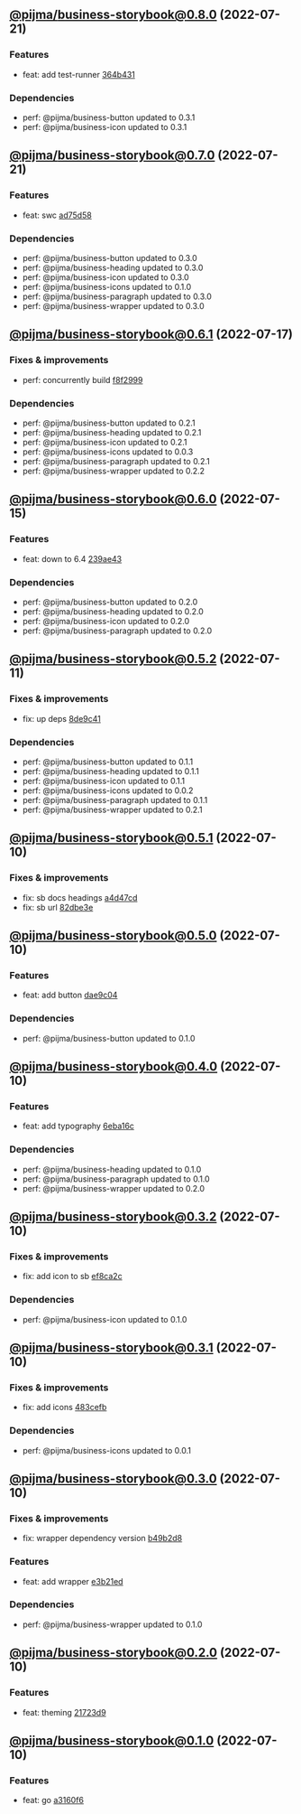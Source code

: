 ## [@pijma/business-storybook@0.8.0](https://github.com/qiwi/pijma-business/compare/2022.7.21-pijma.business-storybook.0.7.0-f0...2022.7.21-pijma.business-storybook.0.8.0-f0) (2022-07-21)

### Features
* feat: add test-runner [364b431](https://github.com/qiwi/pijma-business/commit/364b43193efbbd59e5684526e63222423b0f38ab)

### Dependencies
* perf: @pijma/business-button updated to 0.3.1
* perf: @pijma/business-icon updated to 0.3.1

## [@pijma/business-storybook@0.7.0](https://github.com/qiwi/pijma-business/compare/2022.7.17-pijma.business-storybook.0.6.1-f0...2022.7.21-pijma.business-storybook.0.7.0-f0) (2022-07-21)

### Features
* feat: swc [ad75d58](https://github.com/qiwi/pijma-business/commit/ad75d5882b8e4b1f6f187a995be22cb379a9fe68)

### Dependencies
* perf: @pijma/business-button updated to 0.3.0
* perf: @pijma/business-heading updated to 0.3.0
* perf: @pijma/business-icon updated to 0.3.0
* perf: @pijma/business-icons updated to 0.1.0
* perf: @pijma/business-paragraph updated to 0.3.0
* perf: @pijma/business-wrapper updated to 0.3.0

## [@pijma/business-storybook@0.6.1](https://github.com/qiwi/pijma-business/compare/2022.7.15-pijma.business-storybook.0.6.0-f0...2022.7.17-pijma.business-storybook.0.6.1-f0) (2022-07-17)

### Fixes & improvements
* perf: concurrently build [f8f2999](https://github.com/qiwi/pijma-business/commit/f8f299922c9d0f997fcc2aafed095e2d8491bce2)

### Dependencies
* perf: @pijma/business-button updated to 0.2.1
* perf: @pijma/business-heading updated to 0.2.1
* perf: @pijma/business-icon updated to 0.2.1
* perf: @pijma/business-icons updated to 0.0.3
* perf: @pijma/business-paragraph updated to 0.2.1
* perf: @pijma/business-wrapper updated to 0.2.2

## [@pijma/business-storybook@0.6.0](https://github.com/qiwi/pijma-business/compare/2022.7.11-pijma.business-storybook.0.5.2-f0...2022.7.15-pijma.business-storybook.0.6.0-f0) (2022-07-15)

### Features
* feat: down to 6.4 [239ae43](https://github.com/qiwi/pijma-business/commit/239ae43f8743bbf0d4d2ac5c65f13b462bf832c9)

### Dependencies
* perf: @pijma/business-button updated to 0.2.0
* perf: @pijma/business-heading updated to 0.2.0
* perf: @pijma/business-icon updated to 0.2.0
* perf: @pijma/business-paragraph updated to 0.2.0

## [@pijma/business-storybook@0.5.2](https://github.com/qiwi/pijma-business/compare/2022.7.10-pijma.business-storybook.0.5.1-f0...2022.7.11-pijma.business-storybook.0.5.2-f0) (2022-07-11)

### Fixes & improvements
* fix: up deps [8de9c41](https://github.com/qiwi/pijma-business/commit/8de9c418fcc3c850f99d684bfa9c85fe41e5fe1c)

### Dependencies
* perf: @pijma/business-button updated to 0.1.1
* perf: @pijma/business-heading updated to 0.1.1
* perf: @pijma/business-icon updated to 0.1.1
* perf: @pijma/business-icons updated to 0.0.2
* perf: @pijma/business-paragraph updated to 0.1.1
* perf: @pijma/business-wrapper updated to 0.2.1

## [@pijma/business-storybook@0.5.1](https://github.com/qiwi/pijma-business/compare/2022.7.10-pijma.business-storybook.0.5.0-f0...2022.7.10-pijma.business-storybook.0.5.1-f0) (2022-07-10)

### Fixes & improvements
* fix: sb docs headings [a4d47cd](https://github.com/qiwi/pijma-business/commit/a4d47cd792122ae27589ebfa73d98bca7f36148e)
* fix: sb url [82dbe3e](https://github.com/qiwi/pijma-business/commit/82dbe3ec6f1e362d1aadca47e2fb013156722307)

## [@pijma/business-storybook@0.5.0](https://github.com/qiwi/pijma-business/compare/2022.7.10-pijma.business-storybook.0.4.0-f0...2022.7.10-pijma.business-storybook.0.5.0-f0) (2022-07-10)

### Features
* feat: add button [dae9c04](https://github.com/qiwi/pijma-business/commit/dae9c04983e191245f883f12bdaf38448710f149)

### Dependencies
* perf: @pijma/business-button updated to 0.1.0

## [@pijma/business-storybook@0.4.0](https://github.com/qiwi/pijma-business/compare/2022.7.10-pijma.business-storybook.0.3.2-f0...2022.7.10-pijma.business-storybook.0.4.0-f0) (2022-07-10)

### Features
* feat: add typography [6eba16c](https://github.com/qiwi/pijma-business/commit/6eba16c8c152c586ed107b627d6b1bfc0409bb88)

### Dependencies
* perf: @pijma/business-heading updated to 0.1.0
* perf: @pijma/business-paragraph updated to 0.1.0
* perf: @pijma/business-wrapper updated to 0.2.0

## [@pijma/business-storybook@0.3.2](https://github.com/qiwi/pijma-business/compare/2022.7.10-pijma.business-storybook.0.3.1-f0...2022.7.10-pijma.business-storybook.0.3.2-f0) (2022-07-10)

### Fixes & improvements
* fix: add icon to sb [ef8ca2c](https://github.com/qiwi/pijma-business/commit/ef8ca2c32c8ce6de98ae33f918e886b48e661cf1)

### Dependencies
* perf: @pijma/business-icon updated to 0.1.0

## [@pijma/business-storybook@0.3.1](https://github.com/qiwi/pijma-business/compare/2022.7.10-pijma.business-storybook.0.3.0-f0...2022.7.10-pijma.business-storybook.0.3.1-f0) (2022-07-10)

### Fixes & improvements
* fix: add icons [483cefb](https://github.com/qiwi/pijma-business/commit/483cefbcf1f10a06ae4f6aa63f978f025d6c02ae)

### Dependencies
* perf: @pijma/business-icons updated to 0.0.1

## [@pijma/business-storybook@0.3.0](https://github.com/qiwi/pijma-business/compare/2022.7.10-pijma.business-storybook.0.2.0-f0...2022.7.10-pijma.business-storybook.0.3.0-f0) (2022-07-10)

### Fixes & improvements
* fix: wrapper dependency version [b49b2d8](https://github.com/qiwi/pijma-business/commit/b49b2d8f77997a888abca1c55d494e9e1f52f9d7)

### Features
* feat: add wrapper [e3b21ed](https://github.com/qiwi/pijma-business/commit/e3b21ed478035175ddba93c47433e905904ac8e6)

### Dependencies
* perf: @pijma/business-wrapper updated to 0.1.0

## [@pijma/business-storybook@0.2.0](https://github.com/qiwi/pijma-business/compare/2022.7.10-pijma.business-storybook.0.1.0-f0...2022.7.10-pijma.business-storybook.0.2.0-f0) (2022-07-10)

### Features
* feat: theming [21723d9](https://github.com/qiwi/pijma-business/commit/21723d9dd52ce97bdc4c6abe8788d95d28346440)

## [@pijma/business-storybook@0.1.0](https://github.com/qiwi/pijma-business/compare/undefined...2022.7.10-pijma.business-storybook.0.1.0-f0) (2022-07-10)

### Features
* feat: go [a3160f6](https://github.com/qiwi/pijma-business/commit/a3160f666776b638e1eb428a450ce458eabe464d)
